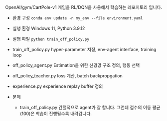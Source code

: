 OpenAI/gym/CartPole-v1 게임을 RL/DQN을 사용해서 학습하는 레포지토리 입니다.

 - 환경 구성
`conda env update -n my_env --file environment.yaml`

 - 실행 환경
Windows 11, Python 3.9.12

 - 실행 파일
`python train_off_policy.py`

- train_off_policy.py
hyper-parameter 지정, env-agent interface, training loop

- off_policy_agent.py
Estimation을 위한 신경망 구조 정의, 행동 선택

- off_policy_teacher.py
loss 계산, batch backpropgation

- experience.py
experience replay buffer 정의

- 문제
    - train_off_policy.py
    간헐적으로 agent가 잘 합니다. 그런데 점수의 이동 평균(100)은 학습이 진행될수록 내려갑니다.
